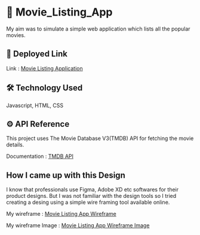 # 🎥 Movie_Listing_App
My aim was to simulate a simple web application which lists all the popular movies. 

## 🔗 Deployed Link
Link : [Movie Listing Application](https://movie-listing-dsk.netlify.app/)

## 🛠 Technology Used
Javascript, HTML, CSS

## ⚙️ API Reference
This project uses The Movie Database V3(TMDB) API for fetching the movie details.

Documentation : [TMDB API](https://developers.themoviedb.org/3/getting-started/introduction)

## How I came up with this Design
I know that professionals use Figma, Adobe XD etc softwares for their product designs. But I was not familiar with the design tools so I tried creating a desing using a simple wire framing tool available online.

My wireframe : [Movie Listing App Wireframe](https://wireframe.cc/ULgkz7)

My wireframe Image : [Movie Listing App Wireframe Image](https://drive.google.com/file/d/1oHfTYkJIwSPrupWPHMFlYyb28hqVgUXZ/view?usp=sharing)
